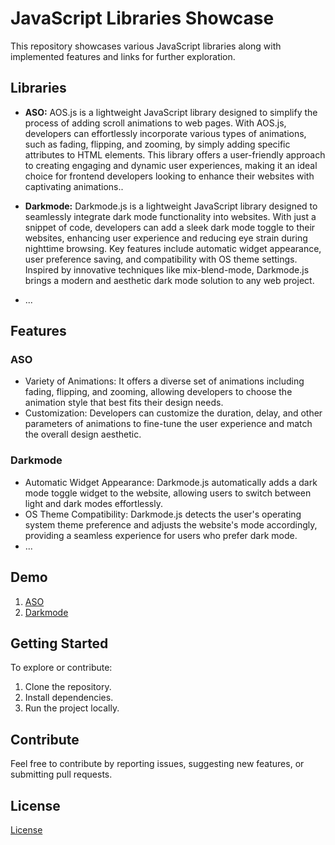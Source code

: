 # JavaScript Libraries Showcase

This repository showcases various JavaScript libraries along with implemented features and links for further exploration.

## Libraries

- **ASO:** AOS.js is a lightweight JavaScript library designed to simplify the process of adding scroll animations to web pages. With AOS.js, developers can effortlessly incorporate various types of animations, such as fading, flipping, and zooming, by simply adding specific attributes to HTML elements. This library offers a user-friendly approach to creating engaging and dynamic user experiences, making it an ideal choice for frontend developers looking to enhance their websites with captivating animations..
  
- **Darkmode:** Darkmode.js is a lightweight JavaScript library designed to seamlessly integrate dark mode functionality into websites. With just a snippet of code, developers can add a sleek dark mode toggle to their websites, enhancing user experience and reducing eye strain during nighttime browsing. Key features include automatic widget appearance, user preference saving, and compatibility with OS theme settings. Inspired by innovative techniques like mix-blend-mode, Darkmode.js brings a modern and aesthetic dark mode solution to any web project.
- ...

## Features

### ASO

- Variety of Animations: It offers a diverse set of animations including fading, flipping, and zooming, allowing developers to choose the animation style that best fits their design needs.
- Customization: Developers can customize the duration, delay, and other parameters of animations to fine-tune the user experience and match the overall design aesthetic.

### Darkmode

- Automatic Widget Appearance: Darkmode.js automatically adds a dark mode toggle widget to the website, allowing users to switch between light and dark modes effortlessly.
- OS Theme Compatibility: Darkmode.js detects the user's operating system theme preference and adjusts the website's mode accordingly, providing a seamless experience for users who prefer dark mode.
- ...

## Demo

1. [ASO](https://michalsnik.github.io/aos/)
2. [Darkmode](https://darkmodejs.learn.uno/)

## Getting Started

To explore or contribute:
1. Clone the repository.
2. Install dependencies.
3. Run the project locally.

## Contribute

Feel free to contribute by reporting issues, suggesting new features, or submitting pull requests.

## License

[License](link-to-license)
